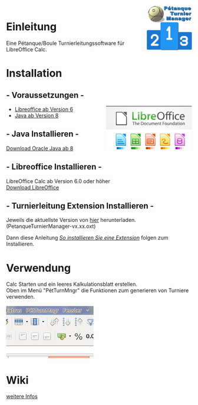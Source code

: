 <img align="right" src="https://github.com/michaelmassee/Petanque-Turnier-Manager/raw/master/doku/images/petanqueturniermanager-logo-256px.png" alt="Logo" height="120">

# Einleitung
Eine Pétanque/Boule Turnierleitungssoftware für LibreOffice Calc.<br>

# Installation


## - Voraussetzungen -


<img align="right" src="https://github.com/michaelmassee/Petanque-Turnier-Manager/raw/master/doku/images/libreoffice-logo.png" alt="Logo" height="120">



* [Libreoffice ab Version 6](https://de.libreoffice.org/get-help/system-requirements/)
* [Java ab Version 8](https://www.java.com/de/download/help/sysreq.xml)


## - Java Installieren -

[Download Oracle Java ab 8](https://www.java.com/de/download/manual.jsp)

## - Libreoffice Installieren -

LibreOffice Calc ab Version 6.0 oder höher<br>
[Download LibreOffice](https://de.libreoffice.org/download/libreoffice-fresh/)

## - Turnierleitung Extension Installieren -

Jeweils die aktuellste Version von [hier](https://github.com/michaelmassee/Petanque-Turnier-Manager/releases)
herunterladen. (PetanqueTurnierManager-vx.xx.oxt)<br>

Dann diese Anleitung *[So installieren Sie eine Extension](https://help.libreoffice.org/Common/Extension_Manager/de#So_installieren_Sie_eine_Extension)* folgen zum Installieren.

# Verwendung

Calc Starten und ein leeres Kalkulationsblatt erstellen.<br>
Oben im Menü "PétTurnMngr" die Funktionen zum generieren von Turniere verwenden.<br><br>
![menue](https://github.com/michaelmassee/Petanque-Turnier-Manager/raw/master/doku/images/menue_eintrag.png)

# Wiki
[weitere Infos](https://github.com/michaelmassee/Petanque-Turnier-Manager/wiki)
